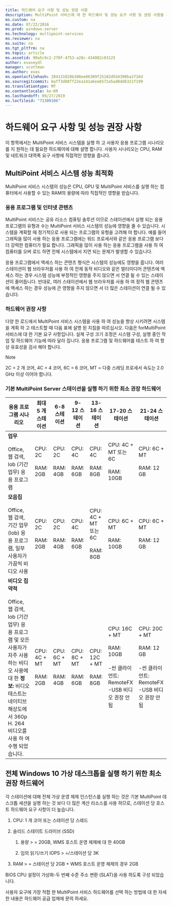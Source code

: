 ```yaml
---
title: 하드웨어 요구 사항 및 성능 권장 사항
description: MultiPoint 서비스에 대 한 하드웨어 및 성능 요구 사항 및 권장 사항을 제공 합니다.
ms.custom: na
ms.date: 07/22/2016
ms.prod: windows-server
ms.technology: multipoint-services
ms.reviewer: na
ms.suite: na
ms.tgt_pltfrm: na
ms.topic: article
ms.assetid: 99a5c9c2-270f-4753-a28c-434882c03125
author: evaseydl
manager: scottman
ms.author: evas
ms.openlocfilehash: 284131028b308ee86389f25102d934390ba2f16d
ms.sourcegitcommit: 6aff3d88ff22ea141a6ea6572a5ad8dd6321f199
ms.translationtype: MT
ms.contentlocale: ko-KR
ms.lasthandoff: 09/27/2019
ms.locfileid: "71389106"
---
```

# <a name="hardware-requirements-and-performance-recommendations"></a>하드웨어 요구 사항 및 성능 권장 사항
이 항목에서는 MultiPoint 서비스 시스템을 실행 하 고 사용자 응용 프로그램 시나리오를 지 원하는 데 필요한 하드웨어에 대해 설명 합니다. 사용자 시나리오는 CPU, RAM 및 네트워크 대역폭 요구 사항에 직접적인 영향을 줍니다.  

## <a name="optimize-multipoint-services-system-performance"></a>MultiPoint 서비스 시스템 성능 최적화  
MultiPoint 서비스 시스템의 성능은 CPU, GPU 및 MultiPoint 서비스를 실행 하는 컴퓨터에서 사용할 수 있는 RAM의 용량에 따라 직접적인 영향을 받습니다.  
  
### <a name="applications-and-internet-content"></a>응용 프로그램 및 인터넷 콘텐츠  
MultiPoint 서비스는 공유 리소스 컴퓨팅 솔루션 이므로 스테이션에서 실행 되는 응용 프로그램의 유형과 수는 MultiPoint 서비스 시스템의 성능에 영향을 줄 수 있습니다. 시스템을 계획할 때 정기적으로 사용 되는 프로그램의 유형을 고려해 야 합니다. 예를 들어 그래픽을 많이 사용 하는 응용 프로그램에는 워드 프로세서와 같은 응용 프로그램 보다 더 강력한 컴퓨터가 필요 합니다. 그래픽을 많이 사용 하는 응용 프로그램을 사용 하 여 컴퓨터를 오버 로드 하면 전체 시스템에서 지연 되는 문제가 발생할 수 있습니다.  
  
응용 프로그램에서 액세스 하는 콘텐츠 형식은 시스템의 성능에도 영향을 줍니다. 여러 스테이션이 웹 브라우저를 사용 하 여 전체 동작 비디오와 같은 멀티미디어 콘텐츠에 액세스 하는 경우 시스템 성능에 부정적인 영향을 주지 않으면 서 연결 될 수 있는 스테이션이 줄어듭니다. 반대로, 여러 스테이션에서 웹 브라우저를 사용 하 여 정적 웹 콘텐츠에 액세스 하는 경우 성능에 큰 영향을 주지 않으면 서 더 많은 스테이션이 연결 될 수 있습니다.  
  
### <a name="hardware-recommendations"></a>하드웨어 권장 사항  
다양 한 로드에서 MultiPoint 서비스 시스템을 사용 하 여 성능을 향상 시키려면 시스템을 계획 하 고 테스트할 때 다음 표에 설명 된 지침을 따르십시오. 다음은 forMultiPoint 서비스에 대 한 기본 요구 사항입니다. 실제 구성 크기 조정은 시스템 구성, 실행 중인 작업 및 하드웨어 기능에 따라 달라 집니다. 응용 프로그램 및 하드웨어를 테스트 하 여 항상 유효성을 검사 해야 합니다.  
  
> [!NOTE]  
> 2C = 2 개 코어, 4C = 4 코어, 6C = 6 코어, MT = 다중 스레딩 프로세서 속도는 2.0 GHz 이상 이어야 합니다.  
  
### <a name="minimum-recommended-hardware-for-running-default-multipoint-server-stations"></a>기본 MultiPoint Server 스테이션을 실행 하기 위한 최소 권장 하드웨어  
  
|응용 프로그램 시나리오|최대 5 개 스테이션|6-8 스테이션|9-12 스테이션|13-16 스테이션|17-20 스테이션|21-24 스테이션|  
|------------------------|----------------------|-------------------|------------------|-------------------|-------------------|-----------------|  
|**업무**<br /><br />Office, 웹 검색, lob (기간 업무) 응용 프로그램|CPU: 2C<br /><br />RAM: 2GB|CPU: 2C<br /><br />RAM: 4GB|CPU: 4C<br /><br />RAM: 6GB|CPU: 4C<br /><br />RAM: 8GB|CPU: 4C + MT 또는 6C<br /><br />RAM: 10GB| CPU: 6C + MT<br /><br />RAM: 12 GB|
|**모음집**<br /><br />Office, 웹 검색, 기간 업무 (lob) 응용 프로그램, 일부 사용자가 가끔씩 비디오 사용|CPU: 2C<br /><br />RAM: 2GB|CPU: 2C<br /><br />RAM: 4GB|CPU: 4C<br /><br />RAM: 6GB|CPU: 4C + MT 또는 6C<br /><br />RAM: 8GB|CPU: 6C + MT<br /><br />RAM: 10GB| CPU: 6C + MT<br /><br />RAM: 12 GB| 
|**비디오 집약적**<br /><br />Office, 웹 검색, lob (기간 업무) 응용 프로그램 및 모든 사용자가 자주 사용 하는 비디오 사용에 대 한 **정보:** 비디오 테스트는 네이티브 해상도에서 360p H. 264 비디오를 사용 하 여 수행 되었습니다.|CPU: 4C + MT<br /><br />RAM: 2GB|CPU: 6C + MT<br /><br />RAM: 4GB|CPU: 8C + MT<br /><br />RAM: 6GB|CPU: 12C + MT<br /><br />RAM: 8GB|CPU: 16C + MT<br /><br />RAM: 10GB<br /><br />-씬 클라이언트: RemoteFX<br />-USB 비디오 권장 안 됨| CPU: 20C + MT<br /><br />RAM: 12 GB<br /><br />-씬 클라이언트: RemoteFX<br />-USB 비디오 권장 안 됨|   
  
## <a name="minimum-recommended-hardware-for-running-full-windows-10-virtual-desktops"></a>전체 Windows 10 가상 데스크톱을 실행 하기 위한 최소 권장 하드웨어  
각 스테이션에 대해 전체 가상 운영 체제 인스턴스를 실행 하는 것은 기본 MultiPoint 데스크톱 세션을 실행 하는 것 보다 더 많은 계산 리소스를 사용 하므로, 스테이션 당 호스트 하드웨어 요구 사항이 더 높습니다.  
  
1.  CPU: 1 개 코어 또는 스테이션 당 스레드  
  
2.  솔리드 스테이트 드라이브 (SSD)  
  
    1.  용량 > = 20GB, WMS 호스트 운영 체제에 대 한 40GB  
  
    2.  임의 읽기/쓰기 IOPS > =/스테이션 당 3K  
  
3.  RAM > = 스테이션 당 2GB + WMS 호스트 운영 체제의 경우 2GB  
  
BIOS CPU 설정이 가상화-두 번째 수준 주소 변환 (SLAT)을 사용 하도록 구성 되었습니다.  
  
사용자 요구에 가장 적합 한 MultiPoint 서비스 하드웨어를 선택 하는 방법에 대 한 자세한 내용은 하드웨어 공급 업체에 문의 하세요.  